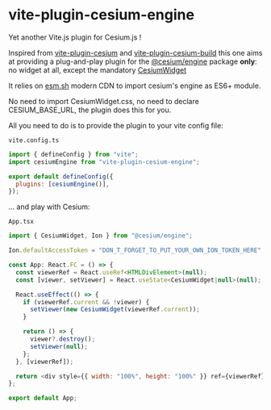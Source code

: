 # vite-plugin-cesium-engine

Yet another Vite.js plugin for Cesium.js !

Inspired from [vite-plugin-cesium](https://github.com/nshen/vite-plugin-cesium/) and [vite-plugin-cesium-build](https://github.com/s3xysteak/vite-plugin-cesium-build) this one aims at providing a plug-and-play plugin for the [@cesium/engine](https://www.npmjs.com/package/@cesium/engine) package **only**: no widget at all, except the mandatory [CesiumWidget](https://cesium.com/learn/cesiumjs/ref-doc/CesiumWidget.html)

It relies on [esm.sh](https://esm.sh) modern CDN to import cesium's engine as ES6+ module.

No need to import CesiumWidget.css, no need to declare CESIUM_BASE_URL, the plugin does this for you.

All you need to do is to provide the plugin to your vite config file:

`vite.config.ts`

```javascript
import { defineConfig } from "vite";
import cesiumEngine from "vite-plugin-cesium-engine";

export default defineConfig({
  plugins: [cesiumEngine()],
});
```

... and play with Cesium:

`App.tsx`

```javascript
import { CesiumWidget, Ion } from "@cesium/engine";

Ion.defaultAccessToken = "DON_T_FORGET_TO_PUT_YOUR_OWN_ION_TOKEN_HERE";

const App: React.FC = () => {
  const viewerRef = React.useRef<HTMLDivElement>(null);
  const [viewer, setViewer] = React.useState<CesiumWidget|null>(null);

  React.useEffect(() => {
    if (viewerRef.current && !viewer) {
      setViewer(new CesiumWidget(viewerRef.current));
    }

    return () => {
      viewer?.destroy();
      setViewer(null);
    };
  }, [viewerRef]);

  return <div style={{ width: "100%", height: "100%" }} ref={viewerRef} />;
};

export default App;
```
